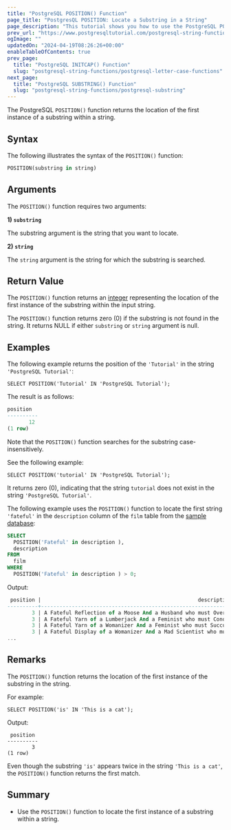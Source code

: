 ```yaml
---
title: "PostgreSQL POSITION() Function"
page_title: "PostgresQL POSITION: Locate a Substring in a String"
page_description: "This tutorial shows you how to use the PostgreSQL POSITION() function to locate a substring in a string."
prev_url: "https://www.postgresqltutorial.com/postgresql-string-functions/postgresql-position/"
ogImage: ""
updatedOn: "2024-04-19T08:26:26+00:00"
enableTableOfContents: true
prev_page: 
  title: "PostgreSQL INITCAP() Function"
  slug: "postgresql-string-functions/postgresql-letter-case-functions"
next_page: 
  title: "PostgreSQL SUBSTRING() Function"
  slug: "postgresql-string-functions/postgresql-substring"
---
```





The PostgreSQL `POSITION()` function returns the location of the first instance of a substring within a string.


## Syntax

The following illustrates the syntax of the `POSITION()` function:


```sql
POSITION(substring in string)
```

## Arguments

The `POSITION()` function requires two arguments:

**1\) `substring`**

The substring argument is the string that you want to locate.

**2\) `string`**

The `string` argument is the string for which the substring is searched.


## Return Value

The `POSITION()` function returns an [integer](../postgresql-tutorial/postgresql-integer) representing the location of the first instance of the substring within the input string.

The `POSITION()` function returns zero (0\) if the substring is not found in the string. It returns NULL if either `substring` or `string` argument is null.


## Examples

The following example returns the position of the `'Tutorial'` in the string `'PostgreSQL Tutorial'`:


```
SELECT POSITION('Tutorial' IN 'PostgreSQL Tutorial');
```
The result is as follows:


```sql
position
----------
       12
(1 row)
```
Note that the `POSITION()` function searches for the substring case\-insensitively.

See the following example:


```
SELECT POSITION('tutorial' IN 'PostgreSQL Tutorial');
```
It returns zero (0\), indicating that the string `tutorial` does not exist in the string `'PostgreSQL Tutorial'`.

The following example uses the `POSITION()` function to locate the first string `'fateful'` in the `description` column of the `film` table from the [sample database](../postgresql-getting-started/postgresql-sample-database):


```sql
SELECT 
  POSITION('Fateful' in description ), 
  description 
FROM 
  film 
WHERE 
  POSITION('Fateful' in description ) > 0;
```
Output:


```sql
 position |                                                   description
----------+-----------------------------------------------------------------------------------------------------------------
        3 | A Fateful Reflection of a Moose And a Husband who must Overcome a Monkey in Nigeria
        3 | A Fateful Yarn of a Lumberjack And a Feminist who must Conquer a Student in A Jet Boat
        3 | A Fateful Yarn of a Womanizer And a Feminist who must Succumb a Database Administrator in Ancient India
        3 | A Fateful Display of a Womanizer And a Mad Scientist who must Outgun a A Shark in Soviet Georgia
...
```

## Remarks

The `POSITION()` function returns the location of the first instance of the substring in the string.

For example:


```
SELECT POSITION('is' IN 'This is a cat');
```
Output:


```
 position
----------
        3
(1 row)
```
Even though the substring `'is'` appears twice in the string `'This is a cat'`, the `POSITION()` function returns the first match.


## Summary

* Use the `POSITION()` function to locate the first instance of a substring within a string.

